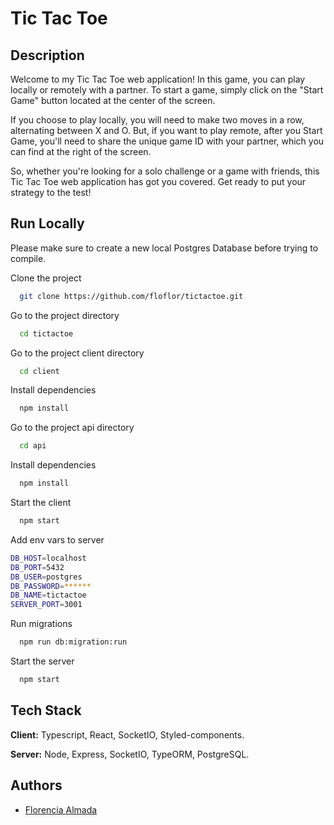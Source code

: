 
# Tic Tac Toe





## Description

Welcome to my Tic Tac Toe web application! In this game, you can play locally or remotely with a partner. To start a game, simply click on the "Start Game" button located at the center of the screen.

If you choose to play locally, you will need to make two moves in a row, alternating between X and O. But, if you want to play remote, after you Start Game, you'll need to share the unique game ID with your partner, which you can find at the right of the screen.

So, whether you're looking for a solo challenge or a game with friends, this Tic Tac Toe web application has got you covered. Get ready to put your strategy to the test!

## Run Locally

Please make sure to create a new local Postgres Database before trying to compile.

Clone the project

```bash
  git clone https://github.com/floflor/tictactoe.git
```

Go to the project directory

```bash
  cd tictactoe
```
Go to the project client directory

```bash
  cd client
```
Install dependencies

```bash
  npm install
```

Go to the project api directory

```bash
  cd api
```
Install dependencies

```bash
  npm install
```

Start the client 

```bash
  npm start
```
Add env vars to server
```bash
DB_HOST=localhost
DB_PORT=5432
DB_USER=postgres
DB_PASSWORD=******
DB_NAME=tictactoe
SERVER_PORT=3001
```
Run migrations
```bash
  npm run db:migration:run
```


Start the server

```bash
  npm start
```



## Tech Stack

**Client:** Typescript, React, SocketIO, Styled-components.

**Server:** Node, Express, SocketIO, TypeORM, PostgreSQL.


## Authors

- [Florencia Almada](https://www.github.com/floflor)

